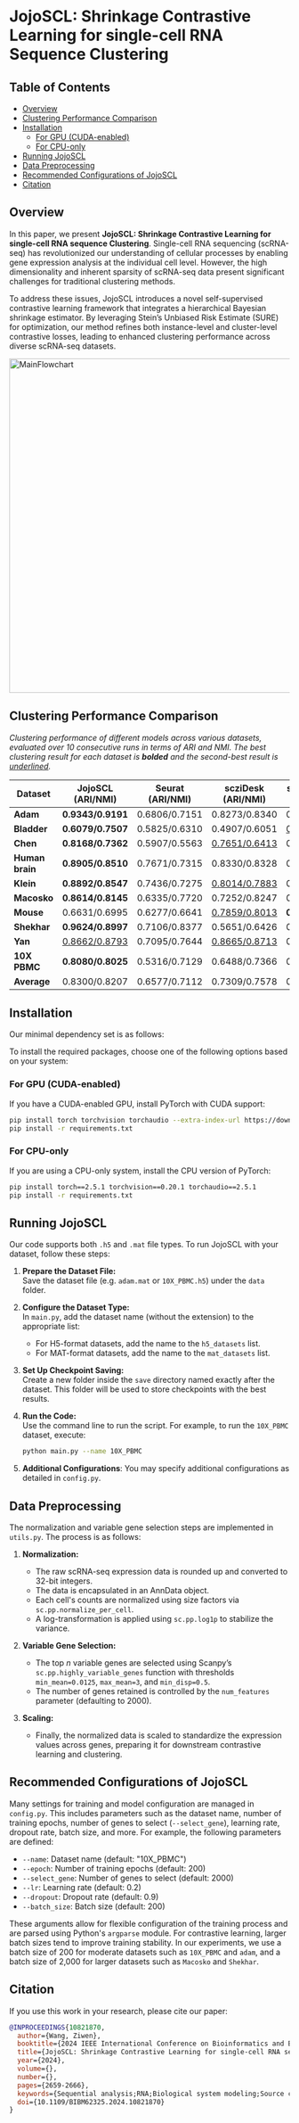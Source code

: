 # JojoSCL: Shrinkage Contrastive Learning for single-cell RNA Sequence Clustering


## Table of Contents
- [Overview](#overview)
- [Clustering Performance Comparison](#clustering-performance-comparison)
- [Installation](#installation)
  - [For GPU (CUDA-enabled)](#for-gpu-cuda-enabled)
  - [For CPU-only](#for-cpu-only)
- [Running JojoSCL](#running-jojoscl)
- [Data Preprocessing](#data-preprocessing)
- [Recommended Configurations of JojoSCL](#recommended-configurations-of-jojoscl)
- [Citation](#citation)


## Overview

In this paper, we present **JojoSCL: Shrinkage Contrastive Learning for single-cell RNA sequence Clustering**. Single-cell RNA sequencing (scRNA-seq) has revolutionized our understanding of cellular processes by enabling gene expression analysis at the individual cell level. However, the high dimensionality and inherent sparsity of scRNA-seq data present significant challenges for traditional clustering methods.

To address these issues, JojoSCL introduces a novel self-supervised contrastive learning framework that integrates a hierarchical Bayesian shrinkage estimator. By leveraging Stein’s Unbiased Risk Estimate (SURE) for optimization, our method refines both instance-level and cluster-level contrastive losses, leading to enhanced clustering performance across diverse scRNA-seq datasets.


<img src="https://github.com/user-attachments/assets/599844d4-c7a3-43f9-87db-34ddaa46c515" alt="MainFlowchart" width="600">

## Clustering Performance Comparison

*Clustering performance of different models across various datasets, evaluated over 10 consecutive runs in terms of ARI and NMI. The best clustering result for each dataset is **bolded** and the second-best result is <u>underlined</u>.*


| Dataset       | JojoSCL (ARI/NMI)        | Seurat (ARI/NMI)         | scziDesk (ARI/NMI)        | scDeepCluster (ARI/NMI)  | Contrastive-sc (ARI/NMI)  | ScCCL (ARI/NMI)          |
|---------------|--------------------------|--------------------------|---------------------------|--------------------------|---------------------------|--------------------------|
| **Adam**      | **0.9343/0.9191**        | 0.6806/0.7151            | 0.8273/0.8340             | 0.7892/0.7691            | 0.9034/0.8973             | <u>0.9133/0.9008</u>      |
| **Bladder**   | **0.6079/0.7507**        | 0.5825/0.6310            | 0.4907/0.6051             | <u>0.6030/0.7370</u>      | 0.5546/0.6704             | 0.5798/0.7332            |
| **Chen**      | **0.8168/0.7362**        | 0.5907/0.5563            | <u>0.7651/0.6413</u>       | 0.3791/0.3069            | <u>0.7224/0.6810</u>       | 0.7646/0.6802            |
| **Human brain** | **0.8905/0.8510**      | 0.7671/0.7315            | 0.8330/0.8328             | 0.8215/0.8007            | 0.8306/0.8179             | <u>0.8565/0.8340</u>      |
| **Klein**     | **0.8892/0.8547**        | 0.7436/0.7275            | <u>0.8014/0.7883</u>       | 0.7837/0.7512            | 0.6772/0.6559             | 0.7835/0.7745            |
| **Macosko**   | **0.8614/0.8145**        | 0.6335/0.7720            | 0.7252/0.8247             | 0.6209/0.7931            | 0.7762/0.7917             | <u>0.8581/0.7985</u>      |
| **Mouse**     | 0.6631/0.6995            | 0.6277/0.6641            | <u>0.7859/0.8013</u>       | **0.8177/0.8318**        | 0.7210/0.7554             | 0.6400/0.7033            |
| **Shekhar**   | **0.9624/0.8997**        | 0.7106/0.8377            | 0.5651/0.6426             | 0.6796/0.7995            | 0.7050/0.8341             | <u>0.9552/0.8860</u>      |
| **Yan**       | <u>0.8662/0.8793</u>     | 0.7095/0.7644            | <u>0.8665/0.8713</u>       | 0.8109/0.8663            | 0.8596/0.8710             | **0.8744/0.8813**        |
| **10X PBMC**  | **0.8080/0.8025**        | 0.5316/0.7129            | 0.6488/0.7366             | 0.7640/0.7580            | 0.7644/0.7569             | <u>0.7866/0.7782</u>      |
| **Average**   | 0.8300/0.8207            | 0.6577/0.7112            | 0.7309/0.7578             | 0.7070/0.7414            | 0.7514/0.7732             | 0.8012/0.7970            |



## Installation

Our minimal dependency set is as follows:

To install the required packages, choose one of the following options based on your system:

### For GPU (CUDA-enabled)
If you have a CUDA-enabled GPU, install PyTorch with CUDA support:

```bash
pip install torch torchvision torchaudio --extra-index-url https://download.pytorch.org/whl/cu121
pip install -r requirements.txt
```

### For CPU-only
If you are using a CPU-only system, install the CPU version of PyTorch:

```bash
pip install torch==2.5.1 torchvision==0.20.1 torchaudio==2.5.1
pip install -r requirements.txt
```





## Running JojoSCL

Our code supports both `.h5` and `.mat` file types. To run JojoSCL with your dataset, follow these steps:

1. **Prepare the Dataset File:**  
   Save the dataset file (e.g. `adam.mat` or `10X_PBMC.h5`) under the `data` folder.

2. **Configure the Dataset Type:**  
   In `main.py`, add the dataset name (without the extension) to the appropriate list:
   - For H5-format datasets, add the name to the `h5_datasets` list.
   - For MAT-format datasets, add the name to the `mat_datasets` list.

3. **Set Up Checkpoint Saving:**  
   Create a new folder inside the `save` directory named exactly after the dataset. This folder will be used to store checkpoints with the best results.

4. **Run the Code:**  
   Use the command line to run the script. For example, to run the `10X_PBMC` dataset, execute:
   
   ```bash
   python main.py --name 10X_PBMC
5. **Additional Configurations**:
   You may specify additional configurations as detailed in `config.py`.



## Data Preprocessing

The normalization and variable gene selection steps are implemented in `utils.py`. The process is as follows:

1. **Normalization:**  
   - The raw scRNA-seq expression data is rounded up and converted to 32-bit integers.
   - The data is encapsulated in an AnnData object.
   - Each cell's counts are normalized using size factors via `sc.pp.normalize_per_cell`.
   - A log-transformation is applied using `sc.pp.log1p` to stabilize the variance.

2. **Variable Gene Selection:**  
   - The top *n* variable genes are selected using Scanpy’s `sc.pp.highly_variable_genes` function with thresholds `min_mean=0.0125`, `max_mean=3`, and `min_disp=0.5`.
   - The number of genes retained is controlled by the `num_features` parameter (defaulting to 2000).

3. **Scaling:**  
   - Finally, the normalized data is scaled to standardize the expression values across genes, preparing it for downstream contrastive learning and clustering.

## Recommended Configurations of JojoSCL

Many settings for training and model configuration are managed in `config.py`. This includes parameters such as the dataset name, number of training epochs, number of genes to select (`--select_gene`), learning rate, dropout rate, batch size, and more. For example, the following parameters are defined:

- `--name`: Dataset name (default: "10X_PBMC")
- `--epoch`: Number of training epochs (default: 200)
- `--select_gene`: Number of genes to select (default: 2000)
- `--lr`: Learning rate (default: 0.2)
- `--dropout`: Dropout rate (default: 0.9)
- `--batch_size`: Batch size (default: 200)

These arguments allow for flexible configuration of the training process and are parsed using Python's `argparse` module. For contrastive learning, larger batch sizes tend to improve training stability. In our experiments, we use a batch size of 200 for moderate datasets such as `10X_PBMC` and `adam`, and a batch size of 2,000 for larger datasets such as `Macosko` and `Shekhar`.


## Citation

If you use this work in your research, please cite our paper:

```bibtex
@INPROCEEDINGS{10821870,
  author={Wang, Ziwen},
  booktitle={2024 IEEE International Conference on Bioinformatics and Biomedicine (BIBM)}, 
  title={JojoSCL: Shrinkage Contrastive Learning for single-cell RNA sequence Clustering*}, 
  year={2024},
  volume={},
  number={},
  pages={2659-2666},
  keywords={Sequential analysis;RNA;Biological system modeling;Source coding;Estimation;Contrastive learning;Robustness;Bayes methods;Gene expression;Dispersion;ScRNA-seq Clustering;Contrastive Learning;Bayesian hierarchical modeling;Shrinkage estimator},
  doi={10.1109/BIBM62325.2024.10821870}
}



